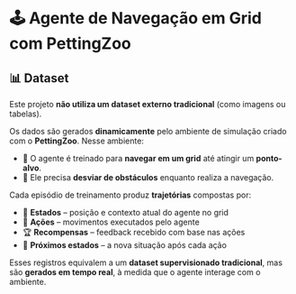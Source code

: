 # 🕹️ Agente de Navegação em Grid com PettingZoo
## 📊 Dataset

Este projeto **não utiliza um dataset externo tradicional** (como imagens ou tabelas).  

Os dados são gerados **dinamicamente** pelo ambiente de simulação criado com o **PettingZoo**. Nesse ambiente:  

- 🤖 O agente é treinado para **navegar em um grid** até atingir um **ponto-alvo**.  
- 🛑 Ele precisa **desviar de obstáculos** enquanto realiza a navegação.  

Cada episódio de treinamento produz **trajetórias** compostas por:  
- 📌 **Estados** – posição e contexto atual do agente no grid  
- 🎯 **Ações** – movimentos executados pelo agente  
- 🏆 **Recompensas** – feedback recebido com base nas ações  
- 🔄 **Próximos estados** – a nova situação após cada ação  

Esses registros equivalem a um **dataset supervisionado tradicional**, mas são **gerados em tempo real**, à medida que o agente interage com o ambiente.  